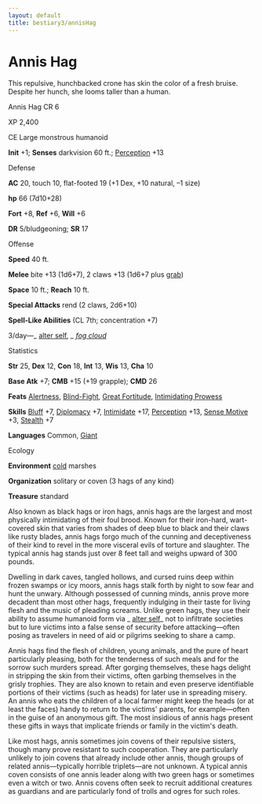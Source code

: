 ```yaml
---
layout: default
title: bestiary3/annisHag
---
```

# Annis Hag

This repulsive, hunchbacked crone has skin the color of a fresh bruise. Despite her hunch, she looms taller than a human.

Annis Hag CR 6

XP 2,400

CE Large monstrous humanoid

**Init** +1; **Senses** darkvision 60 ft.; [Perception](skills/perception#_perception) +13

Defense

**AC** 20, touch 10, flat-footed 19 (+1 Dex, +10 natural, –1 size)

**hp** 66 (7d10+28)

**Fort** +8, **Ref** +6, **Will** +6

**DR** 5/bludgeoning; **SR** 17

Offense

**Speed** 40 ft.

**Melee** bite +13 (1d6+7), 2 claws +13 (1d6+7 plus [grab](monsters/universalMonsterRules#_grab))

**Space** 10 ft.; **Reach** 10 ft.

**Special Attacks** rend (2 claws, 2d6+10)

**Spell-Like Abilities** (CL 7th; concentration +7)

3/day—_ [alter self](spells/alterSelf#_alter-self)_, _ [fog cloud](spells/fogCloud)_

Statistics

**Str** 25, **Dex** 12, **Con** 18, **Int** 13, **Wis** 13, **Cha** 10

**Base Atk** +7; **CMB** +15 (+19 grapple); **CMD** 26

**Feats** [Alertness](feats#_alertness), [Blind-Fight](feats#_blind-fight), [Great Fortitude](feats#_great-fortitude), [Intimidating Prowess](feats#_intimidating-prowess)

**Skills** [Bluff](skills/bluff#_bluff) +7, [Diplomacy](skills/diplomacy#_diplomacy) +7, [Intimidate](skills/intimidate#_intimidate) +17, [Perception](skills/perception#_perception) +13, [Sense Motive](skills/senseMotive#_sense-motive) +3, [Stealth](skills/stealth#_stealth) +7

**Languages** Common, [Giant](monsters/creatureTypes#_giant-subtype)

Ecology

**Environment** [cold](monsters/creatureTypes#_cold-subtype) marshes

**Organization** solitary or coven (3 hags of any kind)

**Treasure** standard

Also known as black hags or iron hags, annis hags are the largest and most physically intimidating of their foul brood. Known for their iron-hard, wart-covered skin that varies from shades of deep blue to black and their claws like rusty blades, annis hags forgo much of the cunning and deceptiveness of their kind to revel in the more visceral evils of torture and slaughter. The typical annis hag stands just over 8 feet tall and weighs upward of 300 pounds.

Dwelling in dark caves, tangled hollows, and cursed ruins deep within frozen swamps or icy moors, annis hags stalk forth by night to sow fear and hunt the unwary. Although possessed of cunning minds, annis prove more decadent than most other hags, frequently indulging in their taste for living flesh and the music of pleading screams. Unlike green hags, they use their ability to assume humanoid form via _ [alter self](spells/alterSelf#_alter-self)_ not to infiltrate societies but to lure victims into a false sense of security before attacking—often posing as travelers in need of aid or pilgrims seeking to share a camp.

Annis hags find the flesh of children, young animals, and the pure of heart particularly pleasing, both for the tenderness of such meals and for the sorrow such murders spread. After gorging themselves, these hags delight in stripping the skin from their victims, often garbing themselves in the grisly trophies. They are also known to retain and even preserve identifiable portions of their victims (such as heads) for later use in spreading misery. An annis who eats the children of a local farmer might keep the heads (or at least the faces) handy to return to the victims' parents, for example—often in the guise of an anonymous gift. The most insidious of annis hags present these gifts in ways that implicate friends or family in the victim's death.

Like most hags, annis sometimes join covens of their repulsive sisters, though many prove resistant to such cooperation. They are particularly unlikely to join covens that already include other annis, though groups of related annis—typically horrible triplets—are not unknown. A typical annis coven consists of one annis leader along with two green hags or sometimes even a witch or two. Annis covens often seek to recruit additional creatures as guardians and are particularly fond of trolls and ogres for such roles.

